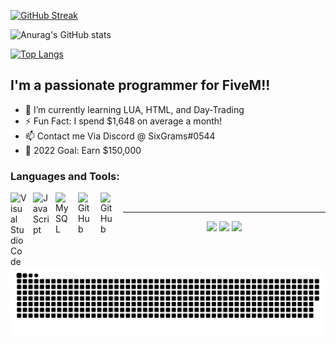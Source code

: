 [![GitHub Streak](http://github-readme-streak-stats.herokuapp.com?user=realSixGrams&theme=cobalt&hide_border=true&date_format=M%20j%5B%2C%20Y%5D)](https://git.io/streak-stats)

![Anurag's GitHub stats](https://github-readme-stats.vercel.app/api?username=realSixGrams&count_private=true&show_icons=true&theme=cobalt)

[![Top Langs](https://github-readme-stats.vercel.app/api/top-langs/?username=realSixGrams&langs_count=5&layout=compact&theme=cobalt)](https://github.com/anuraghazra/github-readme-stats)

## I'm a passionate programmer for FiveM!!

- 🌱 I’m currently learning LUA, HTML, and Day-Trading
- ⚡ Fun Fact: I spend $1,648 on average a month!
- 📫 Contact me Via Discord @ SixGrams#0544
- 🥅 2022 Goal: Earn $150,000

### Languages and Tools:

<img align="left" alt="Visual Studio Code" width="26px" src="https://cdn.jsdelivr.net/gh/devicons/devicon/icons/vscode/vscode-original.svg" style="padding-right:10px;" >
<img align="left" alt="JavaScript" width="26px" src="https://cdn.jsdelivr.net/gh/devicons/devicon/icons/javascript/javascript-original.svg" style="padding-right:10px;" >
<img align="left" alt="MySQL" width="26px" src="https://cdn.jsdelivr.net/gh/devicons/devicon/icons/mysql/mysql-original.svg" style="padding-right:10px;" >
<img align="left" alt="GitHub" width="26px" src="https://user-images.githubusercontent.com/3369400/139447912-e0f43f33-6d9f-45f8-be46-2df5bbc91289.png" style="padding-right:10px;" >
<img align="left" alt="GitHub" width="26px" src="https://user-images.githubusercontent.com/3369400/139448065-39a229ba-4b06-434b-bc67-616e2ed80c8f.png" style="padding-right:10px;" >

<br />

---

<div align="center"> 
  <a href="https://www.instagram.com/timmygotda/" target="_blank"><img src="https://img.shields.io/badge/-Instagram-%23E4405F?style=for-the-badge&logo=instagram&logoColor=white" target="_blank"></a>
 	<a href="https://www.twitch.tv/realsixgrams" target="_blank"><img src="https://img.shields.io/badge/Twitch-9146FF?style=for-the-badge&logo=twitch&logoColor=white" target="_blank"></a>
  <a href = "mailto:mooningmystery24@gmail.com"><img src="https://img.shields.io/badge/-Email-%23333?style=for-the-badge&logo=email&logoColor=white" target="_blank"></a>

  ![Snake animation](https://github.com/jhcpeixoto/jhcpeixoto/blob/output/github-contribution-grid-snake.svg)
